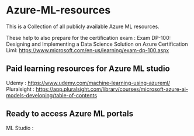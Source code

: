 # Azure-ML-resources
This is a Collection of all publicly available Azure ML resources. 

These help to also prepare for the certification exam : Exam DP-100: Designing and Implementing a Data Science Solution on Azure
Certification Liml: https://www.microsoft.com/en-us/learning/exam-dp-100.aspx 

## Paid learning resources for Azure ML studio

Udemy       : https://www.udemy.com/machine-learning-using-azureml/
Pluralsight : https://app.pluralsight.com/library/courses/microsoft-azure-ai-models-developing/table-of-contents

## Ready to access Azure ML portals

ML Studio : 


